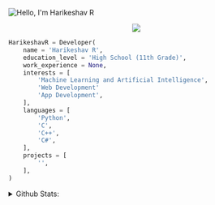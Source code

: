 <!--
**topsideduck/topsideduck** is a ✨ _special_ ✨ repository because its `README.md` (this file) appears on your GitHub profile.

Here are some ideas to get you started:

- 🔭 I’m currently working on ...
- 🌱 I’m currently learning ...
- 👯 I’m looking to collaborate on ...
- 🤔 I’m looking for help with ...
- 💬 Ask me about ...
- 📫 How to reach me: ...
- 😄 Pronouns: ...
- ⚡ Fun fact: ...
-->

![Hello, I'm Harikeshav R](https://readme-typing-svg.herokuapp.com?color=%2336BCF7&lines=Hello%2C+I'm+Harikeshav+R)

<p align="center">
    <img src="https://profile-counter.glitch.me/topsideduck/count.svg"/>
</p>

```python
HarikeshavR = Developer(
    name = 'Harikeshav R',
    education_level = 'High School (11th Grade)',
    work_experience = None,
    interests = [
        'Machine Learning and Artificial Intelligence',
        'Web Development'
        'App Development',
    ],
    languages = [
        'Python',
        'C',
        'C++',
        'C#',
    ],
    projects = [
        '',
    ],
)
```

<details>
    <summary>
        Github Stats:
    </summary>
    <p align="center">
        <img height="125em" src="https://github-readme-stats.vercel.app/api?username=topsideduck&show_icons=true&hide_border=true&&count_private=true&include_all_commits=true&theme=onedark"/>
        <img height="125em" src="https://github-readme-stats.vercel.app/api/top-langs/?username=topsideduck&layout=compact&theme=onedark&hide_border=true&hide=jupyter%20notebook"/>
        <img height="125em" src="http://github-readme-streak-stats.herokuapp.com?user=topsideduck&theme=onedark&hide_border=true&date_format=M%20j%5B%2C%20Y%5D"/>
<!--         <img height="125em" src="https://github-profile-summary-cards.vercel.app/api/cards/repos-per-language?username=topsideduck&theme=onedark"/>
        <img height="125em" src="https://github-profile-summary-cards.vercel.app/api/cards/most-commit-language?username=topsideduck&theme=onedark"/> -->
    </p>
    <p align="center">
        <img src="https://github-profile-trophy.vercel.app/?username=topsideduck&row=1&theme=onedark&hide_border=true"/>
    </p>
<!--     <p align="center">
        <img src="https://github-profile-summary-cards.vercel.app/api/cards/profile-details?username=topsideduck&theme=onedark"/>
    </p> -->
</details>
